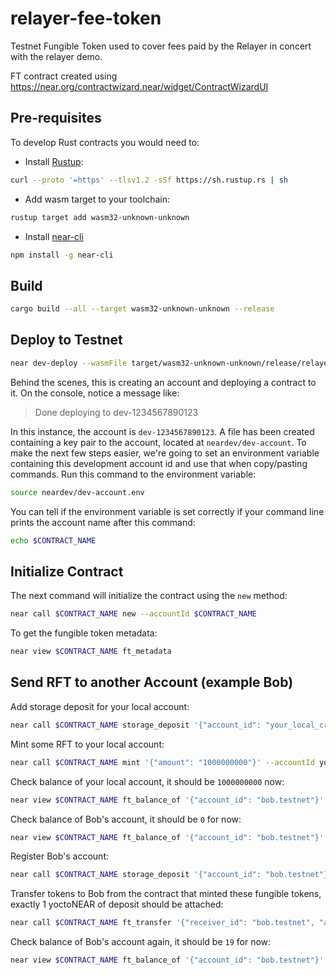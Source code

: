 # relayer-fee-token
Testnet Fungible Token used to cover fees paid by the Relayer in concert with the relayer demo. 

FT contract created using https://near.org/contractwizard.near/widget/ContractWizardUI

## Pre-requisites
To develop Rust contracts you would need to:
* Install [Rustup](https://rustup.rs/):
```bash
curl --proto '=https' --tlsv1.2 -sSf https://sh.rustup.rs | sh
```
* Add wasm target to your toolchain:
```bash
rustup target add wasm32-unknown-unknown
```
* Install [near-cli](https://github.com/near/near-cli#installation) 
```bash
npm install -g near-cli
```

## Build
```bash
cargo build --all --target wasm32-unknown-unknown --release
```

## Deploy to Testnet 
```bash
near dev-deploy --wasmFile target/wasm32-unknown-unknown/release/relayer_fee_token.wasm
```
Behind the scenes, this is creating an account and deploying a contract to it. On the console, notice a message like:

>Done deploying to dev-1234567890123

In this instance, the account is `dev-1234567890123`. A file has been created containing a key pair to
the account, located at `neardev/dev-account`. To make the next few steps easier, we're going to set an
environment variable containing this development account id and use that when copy/pasting commands.
Run this command to the environment variable:
```bash
source neardev/dev-account.env
```

You can tell if the environment variable is set correctly if your command line prints the account name after this command:
```bash
echo $CONTRACT_NAME
```

## Initialize Contract
The next command will initialize the contract using the `new` method:
```bash
near call $CONTRACT_NAME new --accountId $CONTRACT_NAME
```

To get the fungible token metadata:
```bash
near view $CONTRACT_NAME ft_metadata
```

## Send RFT to another Account (example Bob)
Add storage deposit for your local account:
```bash
near call $CONTRACT_NAME storage_deposit '{"account_id": "your_local_credentials_account.testnet"}' --accountId your_local_credentials_account.tesnet --amount 0.25
```

Mint some RFT to your local account:
```bash
near call $CONTRACT_NAME mint '{"amount": "1000000000"}' --accountId your_local_credentials_account.testnet
```

Check balance of your local account, it should be `1000000000` now:
```bash
near view $CONTRACT_NAME ft_balance_of '{"account_id": "bob.testnet"}'
```

Check balance of Bob's account, it should be `0` for now:
```bash
near view $CONTRACT_NAME ft_balance_of '{"account_id": "bob.testnet"}'
```

Register Bob's account:
```bash
near call $CONTRACT_NAME storage_deposit '{"account_id": "bob.testnet"}' --accountId your_local_credentials_account.testnet --amount 0.25
```

Transfer tokens to Bob from the contract that minted these fungible tokens, exactly 1 yoctoNEAR of deposit should be attached:
```bash
near call $CONTRACT_NAME ft_transfer '{"receiver_id": "bob.testnet", "amount": "19"}' --accountId your_local_credentials_account.testnet --amount 0.000000000000000000000001
```

Check balance of Bob's account again, it should be `19` for now:
```bash
near view $CONTRACT_NAME ft_balance_of '{"account_id": "bob.testnet"}'
```
